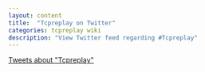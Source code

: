 ```yaml
---
layout: content
title:  "Tcpreplay on Twitter"
categories: tcpreplay wiki
description: "View Twitter feed regarding #Tcpreplay"
---
```


<a class="twitter-timeline" href="https://twitter.com/search?q=Tcpreplay" data-widget-id="420774810755407872">Tweets about "Tcpreplay"</a>

